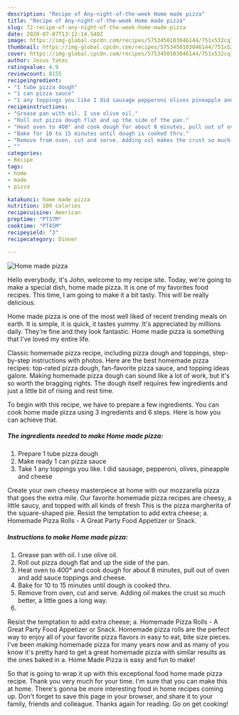 ```yaml
---
description: "Recipe of Any-night-of-the-week Home made pizza"
title: "Recipe of Any-night-of-the-week Home made pizza"
slug: 72-recipe-of-any-night-of-the-week-home-made-pizza
date: 2020-07-07T13:12:14.540Z
image: https://img-global.cpcdn.com/recipes/5753450103046144/751x532cq70/home-made-pizza-recipe-main-photo.jpg
thumbnail: https://img-global.cpcdn.com/recipes/5753450103046144/751x532cq70/home-made-pizza-recipe-main-photo.jpg
cover: https://img-global.cpcdn.com/recipes/5753450103046144/751x532cq70/home-made-pizza-recipe-main-photo.jpg
author: Jesus Yates
ratingvalue: 4.9
reviewcount: 8155
recipeingredient:
- "1 tube pizza dough"
- "1 can pizza sauce"
- "1 any toppings you like I did sausage pepperoni olives pineapple and cheese"
recipeinstructions:
- "Grease pan with oil. I use olive oil."
- "Roll out pizza dough flat and up the side of the pan."
- "Heat oven to 400° and cook dough for about 8 minutes, pull out of oven and add sauce toppings and cheese."
- "Bake for 10 to 15 minutes until dough is cooked thru."
- "Remove from oven, cut and serve. Adding oil makes the crust so much better, a little goes a long way."
- ""
categories:
- Recipe
tags:
- home
- made
- pizza

katakunci: home made pizza 
nutrition: 109 calories
recipecuisine: American
preptime: "PT37M"
cooktime: "PT45M"
recipeyield: "3"
recipecategory: Dinner

---
```



![Home made pizza](https://img-global.cpcdn.com/recipes/5753450103046144/751x532cq70/home-made-pizza-recipe-main-photo.jpg)

Hello everybody, it's John, welcome to my recipe site. Today, we're going to make a special dish, home made pizza. It is one of my favorites food recipes. This time, I am going to make it a bit tasty. This will be really delicious.

Home made pizza is one of the most well liked of recent trending meals on earth. It is simple, it is quick, it tastes yummy. It's appreciated by millions daily. They're fine and they look fantastic. Home made pizza is something that I've loved my entire life.

Classic homemade pizza recipe, including pizza dough and toppings, step-by-step instructions with photos. Here are the best homemade pizza recipes: top-rated pizza dough, fan-favorite pizza sauce, and topping ideas galore. Making homemade pizza dough can sound like a lot of work, but it&#39;s so worth the bragging rights. The dough itself requires few ingredients and just a little bit of rising and rest time.


To begin with this recipe, we have to prepare a few ingredients. You can cook home made pizza using 3 ingredients and 6 steps. Here is how you can achieve that.

<!--inarticleads1-->

##### The ingredients needed to make Home made pizza:

1. Prepare 1 tube pizza dough
1. Make ready 1 can pizza sauce
1. Take 1 any toppings you like. I did sausage, pepperoni, olives, pineapple and cheese


Create your own cheesy masterpiece at home with our mozzarella pizza that goes the extra mile. Our favorite homemade pizza recipes are cheesy, a little saucy, and topped with all kinds of fresh This is the pizza margherita of the square-shaped pie. Resist the temptation to add extra cheese; a. Homemade Pizza Rolls - A Great Party Food Appetizer or Snack. 

<!--inarticleads2-->

##### Instructions to make Home made pizza:

1. Grease pan with oil. I use olive oil.
1. Roll out pizza dough flat and up the side of the pan.
1. Heat oven to 400° and cook dough for about 8 minutes, pull out of oven and add sauce toppings and cheese.
1. Bake for 10 to 15 minutes until dough is cooked thru.
1. Remove from oven, cut and serve. Adding oil makes the crust so much better, a little goes a long way.
1. 


Resist the temptation to add extra cheese; a. Homemade Pizza Rolls - A Great Party Food Appetizer or Snack. Homemade pizza rolls are the perfect way to enjoy all of your favorite pizza flavors in easy to eat, bite size pieces. I&#39;ve been making homemade pizza for many years now and as many of you know it&#39;s pretty hard to get a great homemade pizza with similar results as the ones baked in a. Home Made Pizza is easy and fun to make! 

So that is going to wrap it up with this exceptional food home made pizza recipe. Thank you very much for your time. I'm sure that you can make this at home. There's gonna be more interesting food in home recipes coming up. Don't forget to save this page in your browser, and share it to your family, friends and colleague. Thanks again for reading. Go on get cooking!
